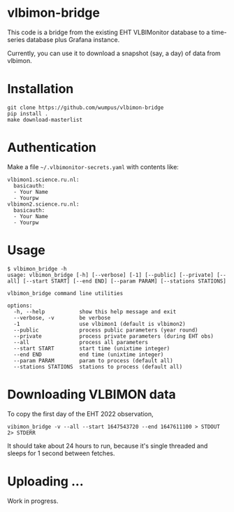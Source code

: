 # vlbimon-bridge

This code is a bridge from the existing EHT VLBIMonitor database to
a time-series database plus Grafana instance.

Currently, you can use it to download a snapshot (say, a day) of data
from vlbimon.

# Installation

```
git clone https://github.com/wumpus/vlbimon-bridge
pip install .
make download-masterlist
```

# Authentication

Make a file `~/.vlbimonitor-secrets.yaml` with contents like:

```
vlbimon1.science.ru.nl:
  basicauth:
  - Your Name
  - Yourpw
vlbimon2.science.ru.nl:
  basicauth:
  - Your Name
  - Yourpw
```

# Usage

```
$ vlbimon_bridge -h
usage: vlbimon_bridge [-h] [--verbose] [-1] [--public] [--private] [--all] [--start START] [--end END] [--param PARAM] [--stations STATIONS]

vlbimon_bridge command line utilities

options:
  -h, --help           show this help message and exit
  --verbose, -v        be verbose
  -1                   use vlbimon1 (default is vlbimon2)
  --public             process public parameters (year round)
  --private            process private parameters (during EHT obs)
  --all                process all parameters
  --start START        start time (unixtime integer)
  --end END            end time (unixtime integer)
  --param PARAM        param to process (default all)
  --stations STATIONS  stations to process (default all)
```

# Downloading VLBIMON data

To copy the first day of the EHT 2022 observation,

```
vibimon_bridge -v --all --start 1647543720 --end 1647611100 > STDOUT 2> STDERR
```

It should take about 24 hours to run, because it's single threaded and sleeps for
1 second between fetches.

# Uploading ...

Work in progress.
